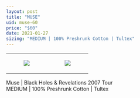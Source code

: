 ```yaml
---
layout: post
title: "MUSE"
uid: muse-60
price: "$60"
date: 2021-01-27
sizing: "MEDIUM | 100% Preshrunk Cotton | Tultex"
---
```




<table style="width:100%;"><tr><td style="vertical-align:top;">
      <figure class="tmblr-full" data-orig-height="2048" data-orig-width="1365" data-orig-src="https://concertshirts.netlify.app/shirts/0030/0030-01.jpg"><img src="https://64.media.tumblr.com/33a6639a3e9d2c915bcd40dcf9f31366/402858b47ade16a7-41/s540x810/cebf3605075474c348c40db874c0261831ca6c35.jpg" data-orig-height="2048" data-orig-width="1365" data-orig-src="https://concertshirts.netlify.app/shirts/0030/0030-01.jpg"/></figure></td>
    <td style="vertical-align:top;">
      <figure class="tmblr-full" data-orig-height="2048" data-orig-width="1365" data-orig-src="https://concertshirts.netlify.app/shirts/0030/0030-02.jpg"><img src="https://64.media.tumblr.com/c9838d7a24bc88d1e81604608a60e6e2/402858b47ade16a7-ab/s540x810/c8de7f79b91bf36e78176f89cea384f3867d1622.jpg" data-orig-height="2048" data-orig-width="1365" data-orig-src="https://concertshirts.netlify.app/shirts/0030/0030-02.jpg"/></figure></td>
  </tr></table><p>
  Muse | Black Holes &amp; Revelations 2007 Tour<br/>MEDIUM | 100% Preshrunk Cotton | Tultex
</p>
